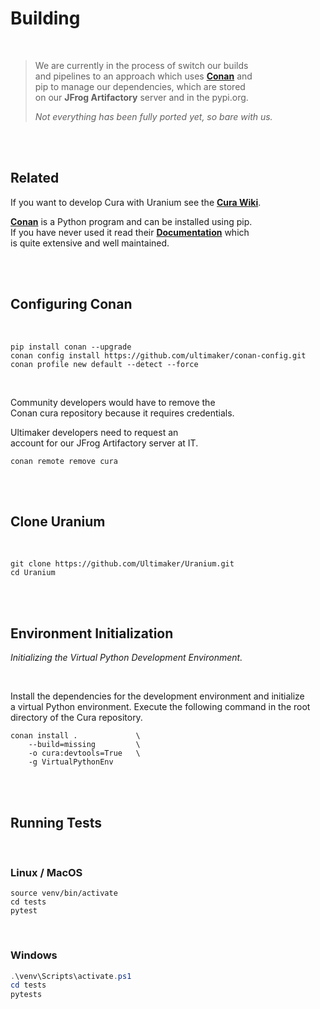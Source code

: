 
# Building

<br>

> We are currently in the process of switch our builds <br>
> and pipelines to an approach which uses **[Conan]** and <br>
> pip to manage our dependencies, which are stored <br>
> on our **JFrog Artifactory** server and in the pypi.org.
>
> *Not everything has been fully ported yet, so bare with us.*


<br>
<br>

## Related

If you want to develop Cura with Uranium see the **[Cura Wiki][Cura From Source]**.

**[Conan]** is a Python program and can be installed using pip. <br>
If you have never used it read their **[Documentation][Conan Docs]** which <br>is quite extensive and well maintained.


<br>
<br>

## Configuring Conan

<br>

```shell
pip install conan --upgrade
conan config install https://github.com/ultimaker/conan-config.git
conan profile new default --detect --force
```

<br>

Community developers would have to remove the <br>
Conan cura repository because it requires credentials. 

Ultimaker developers need to request an <br>
account for our JFrog Artifactory server at IT.

```shell
conan remote remove cura
```

<br>
<br>

## Clone Uranium

<br>

```shell
git clone https://github.com/Ultimaker/Uranium.git
cd Uranium
```

<br>
<br>

## Environment Initialization

*Initializing the Virtual Python Development Environment.*

<br>

Install the dependencies for the development environment and initialize <br>
a virtual Python environment. Execute the following command in the root <br>
directory of the Cura repository.

```shell
conan install .             \
    --build=missing         \
    -o cura:devtools=True   \
    -g VirtualPythonEnv
```

<br>
<br>

## Running Tests

<br>

### Linux / MacOS

```shell
source venv/bin/activate
cd tests
pytest
```

<br>

### Windows

```powershell
.\venv\Scripts\activate.ps1
cd tests
pytests
```

<br>


<!----------------------------------------------------------------------------->

[Cura From Source]: https://github.com/Ultimaker/Cura/wiki/Running-Cura-from-Source
[Conan Docs]: https://docs.conan.io/en/latest/index.html
[Conan]: https://conan.io/
